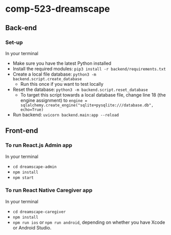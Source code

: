 # comp-523-dreamscape
## Back-end
### Set-up
In your terminal
* Make sure you have the latest Python installed
* Install the required modules: `pip3 install -r backend/requirements.txt`
* Create a local file database: `python3 -m backend.script.create_database`
    * Run this once if you want to test locally
* Reset the database: `python3 -m backend.script.reset_database`
    * To target this script towards a local database file, change line 18 (the engine assignment) to `engine = sqlalchemy.create_engine("sqlite+pysqlite:///database.db", echo=True)`
* Run backend: `uvicorn backend.main:app --reload`

## Front-end
### To run React.js Admin app
In your terminal
* `cd dreamscape-admin`
* `npm install`
* `npm start`

### To run React Native Caregiver app
In your terminal
* `cd dreamscape-caregiver`
* `npm install`
* `npm run ios` or `npm run android`, depending on whether you have Xcode or Android Studio.
